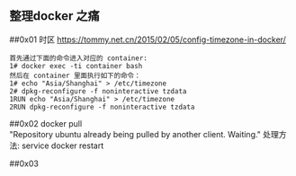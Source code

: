 ## 整理docker 之痛


##0x01 时区
    https://tommy.net.cn/2015/02/05/config-timezone-in-docker/
```
首先通过下面的命令进入对应的 container:
1# docker exec -ti container bash
然后在 container 里面执行如下的命令：
1# echo "Asia/Shanghai" > /etc/timezone
2# dpkg-reconfigure -f noninteractive tzdata
1RUN echo "Asia/Shanghai" > /etc/timezone
2RUN dpkg-reconfigure -f noninteractive tzdata
```


##0x02 docker pull  
    "Repository ubuntu already being pulled by another client. Waiting."
    处理方法:
    service docker restart

##0x03
